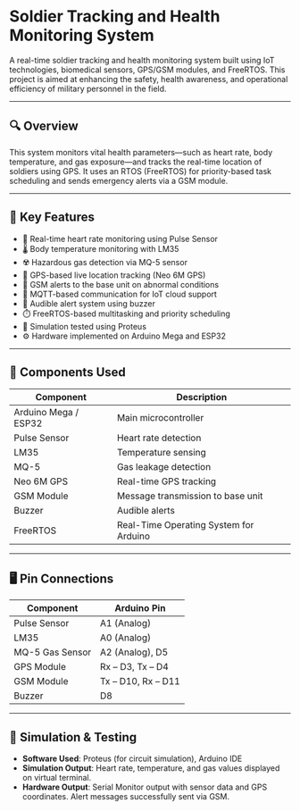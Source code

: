 # Soldier Tracking and Health Monitoring System

A real-time soldier tracking and health monitoring system built using IoT technologies, biomedical sensors, GPS/GSM modules, and FreeRTOS. This project is aimed at enhancing the safety, health awareness, and operational efficiency of military personnel in the field.

---

## 🔍 Overview

This system monitors vital health parameters—such as heart rate, body temperature, and gas exposure—and tracks the real-time location of soldiers using GPS. It uses an RTOS (FreeRTOS) for priority-based task scheduling and sends emergency alerts via a GSM module.

---

## 🧠 Key Features

- 💓 Real-time heart rate monitoring using Pulse Sensor  
- 🌡️ Body temperature monitoring with LM35  
- ☢️ Hazardous gas detection via MQ-5 sensor  
- 📍 GPS-based live location tracking (Neo 6M GPS)  
- 📲 GSM alerts to the base unit on abnormal conditions  
- 📶 MQTT-based communication for IoT cloud support  
- 🔔 Audible alert system using buzzer  
- ⏱️ FreeRTOS-based multitasking and priority scheduling  
- 🧪 Simulation tested using Proteus  
- ⚙️ Hardware implemented on Arduino Mega and ESP32  

---

## 🧰 Components Used

| Component               | Description                            |
|------------------------|----------------------------------------|
| Arduino Mega / ESP32   | Main microcontroller                   |
| Pulse Sensor            | Heart rate detection                   |
| LM35                   | Temperature sensing                     |
| MQ-5                   | Gas leakage detection                   |
| Neo 6M GPS             | Real-time GPS tracking                  |
| GSM Module             | Message transmission to base unit      |
| Buzzer                 | Audible alerts                         |
| FreeRTOS               | Real-Time Operating System for Arduino |

---

## 🖥️ Pin Connections

| Component         | Arduino Pin           |
|------------------|------------------------|
| Pulse Sensor      | A1 (Analog)            |
| LM35              | A0 (Analog)            |
| MQ-5 Gas Sensor   | A2 (Analog), D5        |
| GPS Module        | Rx – D3, Tx – D4       |
| GSM Module        | Tx – D10, Rx – D11     |
| Buzzer            | D8                    |

---

## 🧪 Simulation & Testing

- **Software Used**: Proteus (for circuit simulation), Arduino IDE  
- **Simulation Output**: Heart rate, temperature, and gas values displayed on virtual terminal.  
- **Hardware Output**: Serial Monitor output with sensor data and GPS coordinates. Alert messages successfully sent via GSM.


